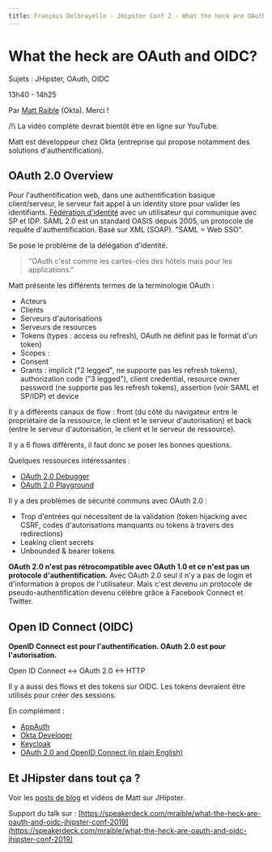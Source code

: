 ```yaml
---
title: François Delbrayelle - JHipster Conf 2 - What the heck are OAuth and OIDC? (notes)
---
```


# What the heck are OAuth and OIDC?

Sujets : JHipster, OAuth, OIDC

13h40 - 14h25

Par [Matt Raible](https://twitter.com/mraible) (Okta). Merci !

/!\ La vidéo complète devrait bientôt être en ligne sur YouTube.

Matt est développeur chez Okta (entreprise qui propose notamment des solutions d'authentification).

## OAuth 2.0 Overview

Pour l'authentification web, dans une authentification basique client/serveur, le serveur fait appel à un identity store pour valider les identifiants. [Fédération d'identité](https://www.ledecodeur.ch/2014/11/17/federation-identit/) avec un utilisateur qui communique avec SP et IDP. SAML 2.0 est un standard OASIS depuis 2005, un protocole de requête d'authentification. Basé sur XML (SOAP). "SAML = Web SSO".

Se pose le problème de la délégation d'identité.

> "OAuth c'est comme les cartes-clés des hôtels mais pour les applications."

Matt présente les différents termes de la terminologie OAuth :
- Acteurs
- Clients
- Serveurs d'autorisations
- Serveurs de resources
- Tokens (types : access ou refresh), OAuth ne définit pas le format d'un token)
- Scopes : 
- Consent
- Grants : implicit ("2 legged", ne supporte pas les refresh tokens), authorization code ("3 legged"), client credential, resource owner password (ne supporte pas les refresh tokens), assertion (voir SAML et SP/IDP) et device

Il y a différents canaux de flow : front (du côté du navigateur entre le propriétaire de la ressource, le client et le serveur d'autorisation) et back (entre le serveur d'autorisation, le client et le serveur de ressource).

Il y a 6 flows différents, il faut donc se poser les bonnes questions.

Quelques ressources intéressantes :
- [OAuth 2.0 Debugger](https://oauthdebugger.com)
- [OAuth 2.0 Playground](https://oauth.com/playground)

Il y a des problèmes de sécurité communs avec OAuth 2.0 :
- Trop d'entrées qui nécessitent de la validation (token hijacking avec CSRF, codes d'autorisations manquants ou tokens à travers des redirections)
- Leaking client secrets
- Unbounded & bearer tokens

__OAuth 2.0 n'est pas rétrocompatible avec OAuth 1.0 et ce n'est pas un protocole d'authentification.__ Avec OAuth 2.0 seul il n'y a pas de login et d'information à propos de l'utilisateur. Mais c'est devenu un protocole de pseudo-authentification devenu célèbre grâce à Facebook Connect et Twitter.

## Open ID Connect (OIDC)

__OpenID Connect est pour l'authentification. OAuth 2.0 est pour l'autorisation.__

Open ID Connect <-> OAuth 2.0 <-> HTTP

Il y a aussi des flows et des tokens sur OIDC. Les tokens devraient être utilisés pour créer des sessions.

En complément :
- [AppAuth](https://appauth.io/)
- [Okta Developer](https://github.com/oktadeveloper)
- [Keycloak](https://www.keycloak.org/)
- [OAuth 2.0 and OpenID Connect (in plain English)](https://www.youtube.com/watch?v=996OiexHze0)

## Et JHipster dans tout ça ?

Voir les [posts de blog](https://developer.okta.com/search/#stq=jhipster) et vidéos de Matt sur JHipster.

Support du talk sur : [https://speakerdeck.com/mraible/what-the-heck-are-oauth-and-oidc-jhipster-conf-2019](https://speakerdeck.com/mraible/what-the-heck-are-oauth-and-oidc-jhipster-conf-2019)
